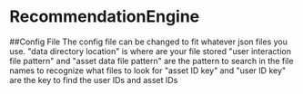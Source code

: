 # RecommendationEngine


##Config File
The config file can be changed to fit whatever json files you use.
"data directory location" is where are your file stored
"user interaction file pattern" and "asset data file pattern" are the pattern to search in the file names to recognize what files to look for
"asset ID key" and "user ID key" are the key to find the user IDs and asset IDs